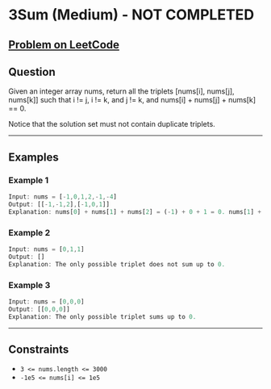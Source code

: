 # 3Sum (Medium) - NOT COMPLETED

## [Problem on LeetCode](https://leetcode.com/problems/3sum/)

## Question

Given an integer array nums, return all the triplets [nums[i], nums[j], nums[k]] such that i != j, i != k, and j != k, and nums[i] + nums[j] + nums[k] == 0.

Notice that the solution set must not contain duplicate triplets.

---

## Examples

### Example 1

```ts
Input: nums = [-1,0,1,2,-1,-4]
Output: [[-1,-1,2],[-1,0,1]]
Explanation: nums[0] + nums[1] + nums[2] = (-1) + 0 + 1 = 0. nums[1] + nums[2] + nums[4] = 0 + 1 + (-1) = 0. nums[0] + nums[3] + nums[4] = (-1) + 2 + (-1) = 0. The distinct triplets are [-1,0,1] and [-1,-1,2]. Notice that the order of the output and the order of the triplets does not matter.
```

### Example 2

```ts
Input: nums = [0,1,1]
Output: []
Explanation: The only possible triplet does not sum up to 0.
```

### Example 3

```ts
Input: nums = [0,0,0]
Output: [[0,0,0]]
Explanation: The only possible triplet sums up to 0.
```

---

## Constraints

- `3 <= nums.length <= 3000`
- `-1e5 <= nums[i] <= 1e5`
